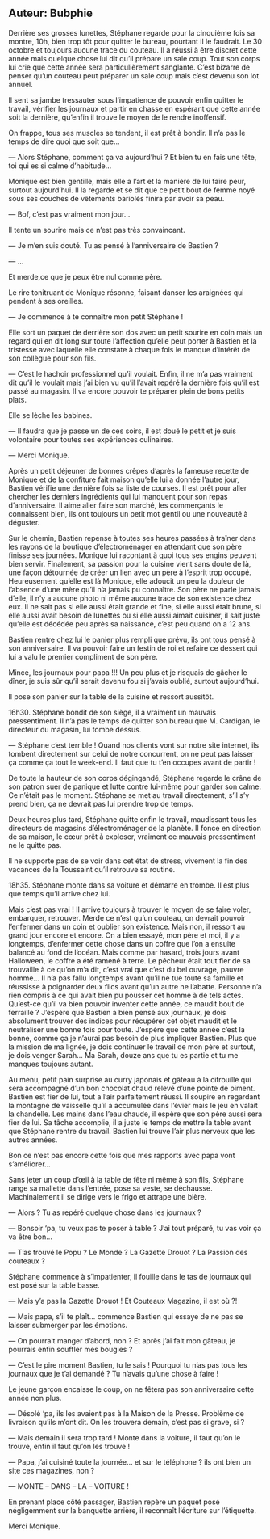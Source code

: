 Auteur: Bubphie
---

Derrière ses grosses lunettes, Stéphane regarde pour la cinquième fois sa montre, 10h, bien trop tôt pour quitter le bureau, pourtant il le faudrait. Le 30 octobre et toujours aucune trace du couteau. Il a réussi à être discret cette année mais quelque chose lui dit qu’il prépare un sale coup. Tout son corps lui crie que cette année sera particulièrement sanglante. C’est bizarre de penser qu’un couteau peut préparer un sale coup mais c’est devenu son lot annuel.

Il sent sa jambe tressauter sous l’impatience de pouvoir enfin quitter le travail, vérifier les journaux et partir en chasse en espérant que cette année soit la dernière, qu’enfin il trouve le moyen de le rendre inoffensif.

On frappe, tous ses muscles se tendent, il est prêt à bondir. Il n’a pas le temps de dire quoi que soit que…

— Alors Stéphane, comment ça va aujourd’hui ? Et bien tu en fais une tête, toi qui es si calme d’habitude…

Monique est bien gentille, mais elle a l’art et la manière de lui faire peur, surtout aujourd’hui. Il la regarde et se dit que ce petit bout de femme noyé sous ses couches de vêtements bariolés finira par avoir sa peau.

— Bof, c’est pas vraiment mon jour…

Il tente un sourire mais ce n’est pas très convaincant.

— Je m’en suis douté. Tu as pensé à l’anniversaire de Bastien ?

— …

Et merde,ce que je peux être nul comme père.

Le rire tonitruant de Monique résonne, faisant danser les araignées qui pendent à ses oreilles.

— Je commence à te connaître mon petit Stéphane !

Elle sort un paquet de derrière son dos avec un petit sourire en coin mais un regard qui en dit long sur toute l’affection qu’elle peut porter à Bastien et la tristesse avec laquelle elle constate à chaque fois le manque d’intérêt de son collègue pour son fils.

— C’est le hachoir professionnel qu’il voulait. Enfin, il ne m’a pas vraiment dit qu’il le voulait mais j’ai bien vu qu’il l’avait repéré la dernière fois qu’il est passé au magasin. Il va encore pouvoir te préparer plein de bons petits plats.

Elle se lèche les babines.

— Il faudra que je passe un de ces soirs, il est doué le petit et je suis volontaire pour toutes ses expériences culinaires.

— Merci Monique.

Après un petit déjeuner de bonnes crêpes d’après la fameuse recette de Monique et de la confiture fait maison qu’elle lui a donnée l’autre jour, Bastien vérifie une dernière fois sa liste de courses. Il est prêt pour aller chercher les derniers ingrédients qui lui manquent pour son repas d’anniversaire. Il aime aller faire son marché, les commerçants le connaissent bien, ils ont toujours un petit mot gentil ou une nouveauté à déguster.

Sur le chemin, Bastien repense à toutes ses heures passées à traîner dans les rayons de la boutique d’électroménager en attendant que son père finisse ses journées. Monique lui racontant à quoi tous ses engins peuvent bien servir. Finalement, sa passion pour la cuisine vient sans doute de là, une façon détournée de créer un lien avec un père à l’esprit trop occupé. Heureusement qu’elle est là Monique, elle adoucit un peu la douleur de l’absence d’une mère qu’il n’a jamais pu connaître. Son père ne parle jamais d’elle, il n’y a aucune photo ni même aucune trace de son existence chez eux. Il ne sait pas si elle aussi était grande et fine, si elle aussi était brune, si elle aussi avait besoin de lunettes ou si elle aussi aimait cuisiner, il sait juste qu’elle est décédée peu après sa naissance, c’est peu quand on a 12 ans.

Bastien rentre chez lui le panier plus rempli que prévu, ils ont tous pensé à son anniversaire. Il va pouvoir faire un festin de roi et refaire ce dessert qui lui a valu le premier compliment de son père.

Mince, les journaux pour papa !!! Un peu plus et je risquais de gâcher le dîner, je suis sûr qu’il serait devenu fou si j’avais oublié, surtout aujourd’hui.

Il pose son panier sur la table de la cuisine et ressort aussitôt.

16h30. Stéphane bondit de son siège, il a vraiment un mauvais pressentiment. Il n’a pas le temps de quitter son bureau que M. Cardigan, le directeur du magasin, lui tombe dessus.

— Stéphane c’est terrible ! Quand nos clients vont sur notre site internet, ils tombent directement sur celui de notre concurrent, on ne peut pas laisser ça comme ça tout le week-end. Il faut que tu t’en occupes avant de partir !

De toute la hauteur de son corps dégingandé, Stéphane regarde le crâne de son patron suer de panique et lutte contre lui-même pour garder son calme. Ce n’était pas le moment. Stéphane se met au travail directement, s’il s’y prend bien, ça ne devrait pas lui prendre trop de temps.

Deux heures plus tard, Stéphane quitte enfin le travail, maudissant tous les directeurs de magasins d’électroménager de la planète. Il fonce en direction de sa maison, le cœur prêt à exploser, vraiment ce mauvais pressentiment ne le quitte pas.

Il ne supporte pas de se voir dans cet état de stress, vivement la fin des vacances de la Toussaint qu’il retrouve sa routine.

18h35. Stéphane monte dans sa voiture et démarre en trombe. Il est plus que temps qu’il arrive chez lui.

Mais c’est pas vrai ! Il arrive toujours à trouver le moyen de se faire voler, embarquer, retrouver. Merde ce n’est qu’un couteau, on devrait pouvoir l’enfermer dans un coin et oublier son existence. Mais non, il ressort au grand jour encore et encore. On a bien essayé, mon père et moi, il y a longtemps, d’enfermer cette chose dans un coffre que l’on a ensuite balancé au fond de l’océan. Mais comme par hasard, trois jours avant Halloween, le coffre a été ramené à terre. Le pêcheur était tout fier de sa trouvaille à ce qu’on m’a dit, c’est vrai que c’est du bel ouvrage, pauvre homme... Il n’a pas fallu longtemps avant qu’il ne tue toute sa famille et réussisse à poignarder deux flics avant qu’un autre ne l’abatte. Personne n’a rien compris à ce qui avait bien pu pousser cet homme à de tels actes. Qu’est-ce qu’il va bien pouvoir inventer cette année, ce maudit bout de ferraille ? J’espère que Bastien a bien pensé aux journaux, je dois absolument trouver des indices pour récupérer cet objet maudit et le neutraliser une bonne fois pour toute. J’espère que cette année c’est la bonne, comme ça je n’aurai pas besoin de plus impliquer Bastien. Plus que la mission de ma lignée, je dois continuer le travail de  mon père et surtout, je dois venger Sarah... Ma Sarah, douze ans que tu es partie et tu me manques toujours autant.

Au menu, petit pain surprise au curry japonais et gâteau à la citrouille qui sera accompagné d’un bon chocolat chaud relevé d’une pointe de piment. Bastien est fier de lui, tout a l’air parfaitement réussi. Il soupire en regardant la montagne de vaisselle qu’il a accumulée dans l’évier mais le jeu en valait la chandelle. Les mains dans l’eau chaude, il espère que son père aussi sera fier de lui. Sa tâche accomplie, il a juste le temps de mettre la table avant que Stéphane rentre du travail. Bastien lui trouve l’air plus nerveux que les autres années.

Bon ce n’est pas encore cette fois que mes rapports avec papa vont s’améliorer…

Sans jeter un coup d’œil à la table de fête ni même à son fils, Stéphane range sa mallette dans l’entrée, pose sa veste, se déchausse. Machinalement il se dirige vers le frigo et attrape une bière.

— Alors ? Tu as repéré quelque chose dans les journaux ?

— Bonsoir ‘pa, tu veux pas te poser à table ? J’ai tout préparé, tu vas voir ça va être bon…

— T’as trouvé le Popu ? Le Monde ? La Gazette Drouot ? La Passion des couteaux ?

Stéphane commence à s’impatienter, il fouille dans le tas de journaux qui est posé sur la table basse.

— Mais y’a pas la Gazette Drouot ! Et Couteaux Magazine, il est où ?!

— Mais papa, s’il te plaît… commence Bastien qui essaye de ne pas se laisser submerger par les émotions.

— On pourrait manger d’abord, non ? Et après j’ai fait mon gâteau, je pourrais enfin souffler mes bougies ?

— C’est le pire moment Bastien, tu le sais ! Pourquoi tu n’as pas tous les journaux que je t’ai demandé ? Tu n’avais qu’une chose à faire !

Le jeune garçon encaisse le coup, on ne fêtera pas son anniversaire cette année non plus.

— Désolé ‘pa, ils les avaient pas à la Maison de la Presse. Problème de livraison qu’ils m’ont dit. On les trouvera demain, c’est pas si grave, si ?

— Mais demain il sera trop tard ! Monte dans la voiture, il faut qu’on le trouve, enfin il faut qu’on les trouve !

— Papa, j’ai cuisiné toute la journée… et sur le téléphone ? ils ont bien un site ces magazines, non ?

— MONTE – DANS – LA – VOITURE !

En prenant place côté passager, Bastien repère un paquet posé négligemment sur la banquette arrière, il reconnaît l’écriture sur l’étiquette.

Merci Monique.
